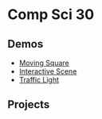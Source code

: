 # Comp Sci 30

## Demos
- [Moving Square](moving-square) 
- [Interactive Scene](interactive-scene)
- [Traffic Light](traffic-light)

## Projects

